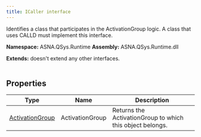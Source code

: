 ```yaml
---
title: ICaller interface
---
```


Identifies a class that participates in the ActivationGroup logic. A class that uses CALLD must implement this interface.

**Namespace:** ASNA.QSys.Runtime
**Assembly:** ASNA.QSys.Runtime.dll

**Extends:** doesn't extend any other interfaces.
<br>
<br>

## Properties

| Type | Name | Description
| --- | --- | --- 
| [ActivationGroup](/reference/runtime/qsys-runtime-job-support/activation-group.html) | ActivationGroup | Returns the ActivationGroup to which this object belongs. |
